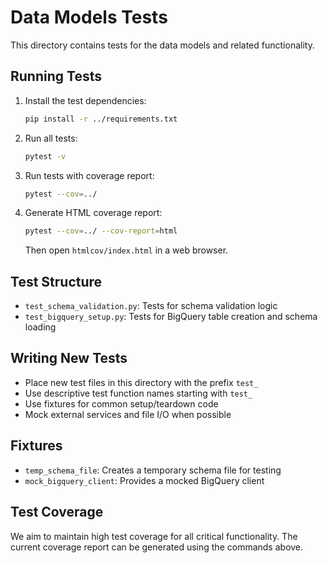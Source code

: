 # Data Models Tests

This directory contains tests for the data models and related functionality.

## Running Tests

1. Install the test dependencies:
   ```bash
   pip install -r ../requirements.txt
   ```

2. Run all tests:
   ```bash
   pytest -v
   ```

3. Run tests with coverage report:
   ```bash
   pytest --cov=../
   ```

4. Generate HTML coverage report:
   ```bash
   pytest --cov=../ --cov-report=html
   ```
   Then open `htmlcov/index.html` in a web browser.

## Test Structure

- `test_schema_validation.py`: Tests for schema validation logic
- `test_bigquery_setup.py`: Tests for BigQuery table creation and schema loading

## Writing New Tests

- Place new test files in this directory with the prefix `test_`
- Use descriptive test function names starting with `test_`
- Use fixtures for common setup/teardown code
- Mock external services and file I/O when possible

## Fixtures

- `temp_schema_file`: Creates a temporary schema file for testing
- `mock_bigquery_client`: Provides a mocked BigQuery client

## Test Coverage

We aim to maintain high test coverage for all critical functionality. The current coverage report can be generated using the commands above.
